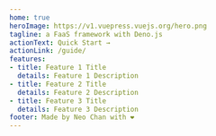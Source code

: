 ```yaml
---
home: true
heroImage: https://v1.vuepress.vuejs.org/hero.png
tagline: a FaaS framework with Deno.js
actionText: Quick Start →
actionLink: /guide/
features:
- title: Feature 1 Title
  details: Feature 1 Description
- title: Feature 2 Title
  details: Feature 2 Description
- title: Feature 3 Title
  details: Feature 3 Description
footer: Made by Neo Chan with ❤️
---
```

